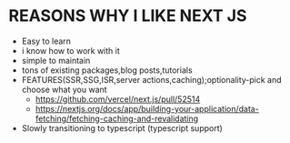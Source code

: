 # REASONS WHY I LIKE NEXT JS
- Easy to learn
- i know how to work with it
- simple to maintain
- tons of existing packages,blog posts,tutorials
- FEATURES(SSR,SSG,ISR,server actions,caching);optionality-pick and choose what you want
    - https://github.com/vercel/next.js/pull/52514
    - https://nextjs.org/docs/app/building-your-application/data-fetching/fetching-caching-and-revalidating
- Slowly transitioning to typescript (typescript support)